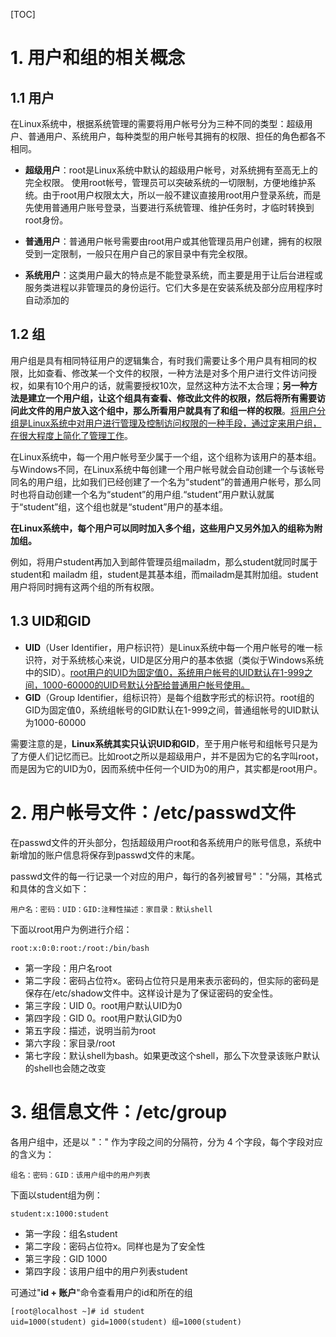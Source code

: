 [TOC]

# 1. 用户和组的相关概念

## 1.1 用户

在Linux系统中，根据系统管理的需要将用户帐号分为三种不同的类型：超级用户、普通用户、系统用户，每种类型的用户帐号其拥有的权限、担任的角色都各不相同。

- **超级用户**：root是Linux系统中默认的超级用户帐号，对系统拥有至高无上的完全权限。
    使用root帐号，管理员可以突破系统的一切限制，方便地维护系统。由于root用户权限太大，所以一般不建议直接用root用户登录系统，而是先使用普通用户账号登录，当要进行系统管理、维护任务时，才临时转换到root身份。

- **普通用户**：普通用户帐号需要由root用户或其他管理员用户创建，拥有的权限受到一定限制，一般只在用户自己的家目录中有完全权限。

- **系统用户**：这类用户最大的特点是不能登录系统，而主要是用于让后台进程或服务类进程以非管理员的身份运行。它们大多是在安装系统及部分应用程序时自动添加的

## 1.2 组

用户组是具有相同特征用户的逻辑集合，有时我们需要让多个用户具有相同的权限，比如查看、修改某一个文件的权限，一种方法是对多个用户进行文件访问授权，如果有10个用户的话，就需要授权10次，显然这种方法不太合理；**另一种方法是建立一个用户组，让这个组具有查看、修改此文件的权限，然后将所有需要访问此文件的用户放入这个组中，那么所看用户就具有了和组一样的权限**。<u>将用户分组是Linux系统中对用户进行管理及控制访问权限的一种手段，通过定来用户组，在很大程度上简化了管理工作</u>。

在Linux系统中，每一个用户帐号至少属于一个组，这个组称为该用户的基本组。与Windows不同，在Linux系统中每创建一个用户帐号就会自动创建一个与该帐号同名的用户组，比如我们已经创建了一个名为“student”的普通用户帐号，那么同时也将自动创建一个名为“student”的用户组.“student”用户默认就属于“student”组，这个组也就是“student”用户的基本组。

**在Linux系统中，每个用户可以同时加入多个组，这些用户又另外加入的组称为附加组。**

例如，将用户student再加入到邮件管理员组mailadm，那么student就同时属于student和
mailadm 组，student是其基本组，而mailadm是其附加组。student用户将同时拥有这两个组的所有权限。

## 1.3 UID和GID

- **UID**（User Identifier，用户标识符）是Linux系统中每一个用户帐号的唯一标识符，对于系统核心来说，UID是区分用户的基本依据（类似于Windows系统中的SID）。<u>root用户的UID为固定值0，系统用户帐号的UID默认在1-999之间，1000-60000的UID号默认分配给普通用户帐号使用。</u>
- **GID**（Group Identifier，组标识符）是每个组数字形式的标识符。root组的GID为固定值0，系统组帐号的GID默认在1-999之间，普通组帐号的UID默认为1000-60000

需要注意的是，**Linux系统其实只认识UID和GID**，至于用户帐号和组帐号只是为了方便人们记忆而已。比如root之所以是超级用户，并不是因为它的名字叫root，而是因为它的UID为0，因而系统中任何一个UID为0的用户，其实都是root用户。

# 2. 用户帐号文件：/etc/passwd文件

在passwd文件的开头部分，包括超级用户root和各系统用户的账号信息，系统中新增加的账户信息将保存到passwd文件的末尾。

passwd文件的每一行记录一个对应的用户，每行的各列被冒号"："分隔，其格式和具体的含义如下：

```
用户名：密码：UID：GID:注释性描述：家目录：默认shell
```

下面以root用户为例进行介绍：

```
root:x:0:0:root:/root:/bin/bash
```

- 第一字段：用户名root
- 第二字段：密码占位符x。密码占位符只是用来表示密码的，但实际的密码是保存在/etc/shadow文件中。这样设计是为了保证密码的安全性。
- 第三字段：UID 0。root用户默认UID为0
- 第四字段：GID 0。root用户默认GID为0
- 第五字段：描述，说明当前为root
- 第六字段：家目录/root
- 第七字段：默认shell为bash。如果更改这个shell，那么下次登录该账户默认的shell也会随之改变

# 3. 组信息文件：/etc/group

各用户组中，还是以 "：" 作为字段之间的分隔符，分为 4 个字段，每个字段对应的含义为：

```
组名：密码：GID：该用户组中的用户列表
```

下面以student组为例：

```
student:x:1000:student
```

- 第一字段：组名student
- 第二字段：密码占位符x。同样也是为了安全性
- 第三字段：GID 1000
- 第四字段：该用户组中的用户列表student

可通过"**id + 账户**"命令查看用户的id和所在的组

```shell
[root@localhost ~]# id student
uid=1000(student) gid=1000(student) 组=1000(student)
```

